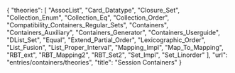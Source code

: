{
    "theories": [
        "AssocList",
        "Card_Datatype",
        "Closure_Set",
        "Collection_Enum",
        "Collection_Eq",
        "Collection_Order",
        "Compatibility_Containers_Regular_Sets",
        "Containers",
        "Containers_Auxiliary",
        "Containers_Generator",
        "Containers_Userguide",
        "DList_Set",
        "Equal",
        "Extend_Partial_Order",
        "Lexicographic_Order",
        "List_Fusion",
        "List_Proper_Interval",
        "Mapping_Impl",
        "Map_To_Mapping",
        "RBT_ext",
        "RBT_Mapping2",
        "RBT_Set2",
        "Set_Impl",
        "Set_Linorder"
    ],
    "url": "entries/containers/theories",
    "title": "Session Containers"
}